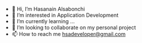 - 👋 Hi, I’m Hasanain Alsabonchi
- 👀 I’m interested in Application Development
- 🌱 I’m currently learning ...
- 💞️ I’m looking to collaborate on my personal project
- 📫 How to reach me hsadeveloper@gmail.com

<!---
hsadeveloper/hsadeveloper is a ✨ special ✨ repository because its `README.md` (this file) appears on your GitHub profile.
You can click the Preview link to take a look at your changes.
--->
